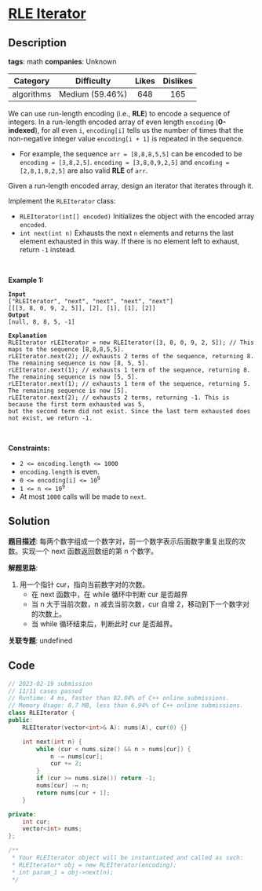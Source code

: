 # [RLE Iterator](https://leetcode.com/problems/rle-iterator/description/)

## Description

**tags**: math
**companies**: Unknown

|  Category  |   Difficulty    | Likes | Dislikes |
| :--------: | :-------------: | :---: | :------: |
| algorithms | Medium (59.46%) |  648  |   165    |


<p>We can use run-length encoding (i.e., <strong>RLE</strong>) to encode a sequence of integers. In a run-length encoded array of even length <code>encoding</code> (<strong>0-indexed</strong>), for all even <code>i</code>, <code>encoding[i]</code> tells us the number of times that the non-negative integer value <code>encoding[i + 1]</code> is repeated in the sequence.</p>

<ul>
  <li>For example, the sequence <code>arr = [8,8,8,5,5]</code> can be encoded to be <code>encoding = [3,8,2,5]</code>. <code>encoding = [3,8,0,9,2,5]</code> and <code>encoding = [2,8,1,8,2,5]</code> are also valid <strong>RLE</strong> of <code>arr</code>.</li>
</ul>

<p>Given a run-length encoded array, design an iterator that iterates through it.</p>

<p>Implement the <code>RLEIterator</code> class:</p>

<ul>
  <li><code>RLEIterator(int[] encoded)</code> Initializes the object with the encoded array <code>encoded</code>.</li>
  <li><code>int next(int n)</code> Exhausts the next <code>n</code> elements and returns the last element exhausted in this way. If there is no element left to exhaust, return <code>-1</code> instead.</li>
</ul>

<p>&nbsp;</p>
<p><strong class="example">Example 1:</strong></p>

<pre><code><strong>Input</strong>
[&quot;RLEIterator&quot;, &quot;next&quot;, &quot;next&quot;, &quot;next&quot;, &quot;next&quot;]
[[[3, 8, 0, 9, 2, 5]], [2], [1], [1], [2]]
<strong>Output</strong>
[null, 8, 8, 5, -1]

<strong>Explanation</strong>
RLEIterator rLEIterator = new RLEIterator([3, 8, 0, 9, 2, 5]); // This maps to the sequence [8,8,8,5,5].
rLEIterator.next(2); // exhausts 2 terms of the sequence, returning 8. The remaining sequence is now [8, 5, 5].
rLEIterator.next(1); // exhausts 1 term of the sequence, returning 8. The remaining sequence is now [5, 5].
rLEIterator.next(1); // exhausts 1 term of the sequence, returning 5. The remaining sequence is now [5].
rLEIterator.next(2); // exhausts 2 terms, returning -1. This is because the first term exhausted was 5,
but the second term did not exist. Since the last term exhausted does not exist, we return -1.</code></pre>

<p>&nbsp;</p>
<p><strong>Constraints:</strong></p>

<ul>
  <li><code>2 &lt;= encoding.length &lt;= 1000</code></li>
  <li><code>encoding.length</code> is even.</li>
  <li><code>0 &lt;= encoding[i] &lt;= 10<sup>9</sup></code></li>
  <li><code>1 &lt;= n &lt;= 10<sup>9</sup></code></li>
  <li>At most <code>1000</code> calls will be made to <code>next</code>.</li>
</ul>



## Solution

**题目描述**: 每两个数字组成一个数字对，前一个数字表示后面数字重复出现的次数。实现一个 next 函数返回数组的第 n 个数字。

**解题思路**:

1. 用一个指针 cur，指向当前数字对的次数。
   - 在 next 函数中，在 while 循环中判断 cur 是否越界
   - 当 n 大于当前次数，n 减去当前次数，cur 自增 2，移动到下一个数字对的次数上。
   - 当 while 循环结束后，判断此时 cur 是否越界。

**关联专题**: undefined

## Code

```cpp
// 2023-02-19 submission
// 11/11 cases passed
// Runtime: 4 ms, faster than 82.04% of C++ online submissions.
// Memory Usage: 8.7 MB, less than 6.94% of C++ online submissions.
class RLEIterator {
public:
    RLEIterator(vector<int>& A): nums(A), cur(0) {}

    int next(int n) {
        while (cur < nums.size() && n > nums[cur]) {
            n -= nums[cur];
            cur += 2;
        }
        if (cur >= nums.size()) return -1;
        nums[cur] -= n;
        return nums[cur + 1];
    }

private:
    int cur;
    vector<int> nums;
};

/**
 * Your RLEIterator object will be instantiated and called as such:
 * RLEIterator* obj = new RLEIterator(encoding);
 * int param_1 = obj->next(n);
 */
```
